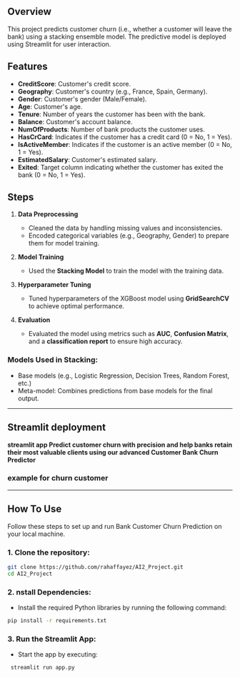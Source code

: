 <h2>Overview</h2>
<p>This project predicts customer churn (i.e., whether a customer will leave the bank) using a stacking ensemble model. The predictive model is deployed using Streamlit for user interaction.</p>

<h2>Features</h2>
<ul>
    <li><strong>CreditScore</strong>: Customer's credit score.</li>
    <li><strong>Geography</strong>: Customer's country (e.g., France, Spain, Germany).</li>
    <li><strong>Gender</strong>: Customer's gender (Male/Female).</li>
    <li><strong>Age</strong>: Customer's age.</li>
    <li><strong>Tenure</strong>: Number of years the customer has been with the bank.</li>
    <li><strong>Balance</strong>: Customer's account balance.</li>
    <li><strong>NumOfProducts</strong>: Number of bank products the customer uses.</li>
    <li><strong>HasCrCard</strong>: Indicates if the customer has a credit card (0 = No, 1 = Yes).</li>
    <li><strong>IsActiveMember</strong>: Indicates if the customer is an active member (0 = No, 1 = Yes).</li>
    <li><strong>EstimatedSalary</strong>: Customer's estimated salary.</li>
    <li><strong>Exited</strong>: Target column indicating whether the customer has exited the bank (0 = No, 1 = Yes).</li>
</ul>


## Steps  

1. **Data Preprocessing**  
   - Cleaned the data by handling missing values and inconsistencies.  
   - Encoded categorical variables (e.g., Geography, Gender) to prepare them for model training.  

2. **Model Training**  
   - Used the **Stacking Model** to train the model with the training data.  

3. **Hyperparameter Tuning**  
   - Tuned hyperparameters of the XGBoost model using **GridSearchCV** to achieve optimal performance.  

4. **Evaluation**  
   - Evaluated the model using metrics such as **AUC**, **Confusion Matrix**, and a **classification report** to ensure high accuracy.  

<h3>Models Used in Stacking:</h3>
<ul>
    <li>Base models (e.g., Logistic Regression, Decision Trees, Random Forest, etc.)</li>
    <li>Meta-model: Combines predictions from base models for the final output.</li>
</ul>

---
## Streamlit deployment
**streamlit app Predict customer churn with precision and help banks retain their most valuable clients using our advanced Customer Bank Churn Predictor**
### example for churn customer

---

## How To Use

Follow these steps to set up and run Bank Customer Churn Prediction on your local machine.

### 1. Clone the repository:

```bash
git clone https://github.com/rahaffayez/AI2_Project.git
cd AI2_Project
``` 

### 2. nstall Dependencies:
- Install the required Python libraries by running the following command:

```bash
pip install -r requirements.txt
```

### 3. Run the Streamlit App:
- Start the app by executing:

```bash
 streamlit run app.py
```




